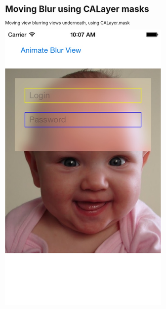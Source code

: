Moving Blur using CALayer masks
=============================

Moving view blurring views underneath, using CALayer.mask

![Alt text](ala.jpg "Optional title")

